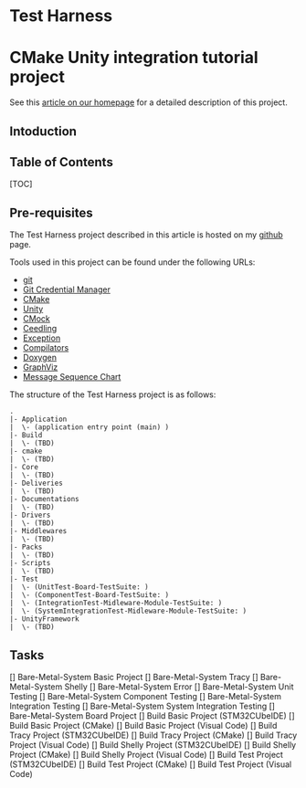 # Test Harness

# CMake Unity integration tutorial project

See this [article on our homepage](https://honeytreelabs.com/posts/cmake-unity-integration/) for a detailed description of this project. 

Intoduction
---------------

Table of Contents
---------------

[TOC]

Pre-requisites
---------------

The Test Harness project described in this article is hosted on my [github](https://git-scm.com/) page. 

Tools used in this project can be found under the following URLs:

* [git](https://git-scm.com/)
* [Git Credential Manager](https://github.com/git-ecosystem/git-credential-manager)
* [CMake](https://cmake.org/)
* [Unity](https://www.throwtheswitch.org/unity/)
* [CMock](https://www.throwtheswitch.org/cmock)
* [Ceedling](https://www.throwtheswitch.org/ceedling)
* [Exception](https://www.throwtheswitch.org/cexception)
* [Compilators]()
* [Doxygen](https://www.doxygen.nl)
* [GraphViz](https://graphviz.org/download/)
* [Message Sequence Chart](https://www.mcternan.me.uk/mscgen/)

The structure of the Test Harness project is as follows:

```
.
|- Application
|  \- (application entry point (main) )
|- Build
|  \- (TBD)
|- cmake
|  \- (TBD)
|- Core
|  \- (TBD)
|- Deliveries
|  \- (TBD)
|- Documentations
|  \- (TBD)
|- Drivers
|  \- (TBD)
|- Middlewares
|  \- (TBD)
|- Packs
|  \- (TBD)
|- Scripts
|  \- (TBD)
|- Test
|  \- (UnitTest-Board-TestSuite: )
|  \- (ComponentTest-Board-TestSuite: )
|  \- (IntegrationTest-Midleware-Module-TestSuite: )
|  \- (SystemIntegrationTest-Midleware-Module-TestSuite: )
|- UnityFramework
|  \- (TBD)
```


Tasks
---------------
[] Bare-Metal-System Basic Project 
[] Bare-Metal-System Tracy
[] Bare-Metal-System Shelly
[] Bare-Metal-System Error
[] Bare-Metal-System Unit Testing
[] Bare-Metal-System Component Testing
[] Bare-Metal-System Integration Testing
[] Bare-Metal-System System Integration Testing
[] Bare-Metal-System Board Project 
[] Build Basic Project (STM32CUbeIDE)
[] Build Basic Project (CMake)
[] Build Basic Project (Visual Code)
[] Build Tracy Project (STM32CUbeIDE)
[] Build Tracy Project (CMake)
[] Build Tracy Project (Visual Code)
[] Build Shelly Project (STM32CUbeIDE)
[] Build Shelly Project (CMake)
[] Build Shelly Project (Visual Code)
[] Build Test Project (STM32CUbeIDE)
[] Build Test Project (CMake)
[] Build Test Project (Visual Code)